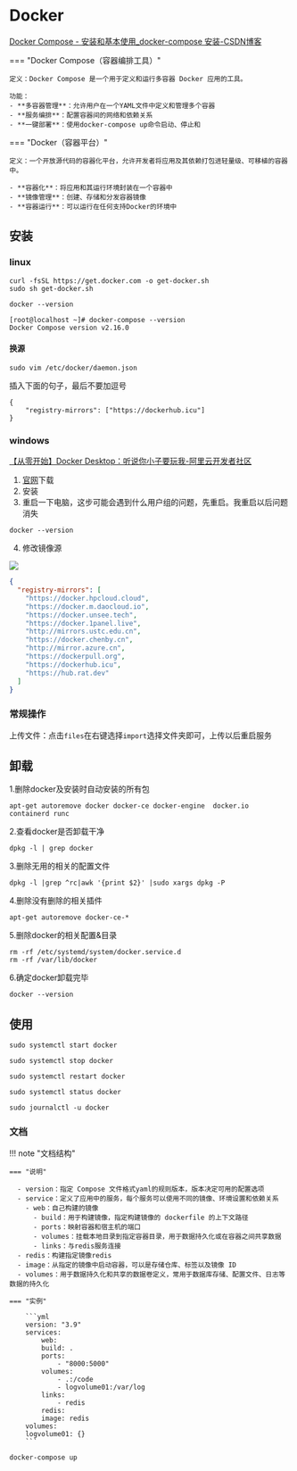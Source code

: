# Docker

[Docker Compose - 安装和基本使用\_docker-compose 安装-CSDN博客](https://blog.csdn.net/Que_art/article/details/135192479)

=== "Docker Compose（容器编排工具）"

    定义：Docker Compose 是一个用于定义和运行多容器 Docker 应用的工具。

    功能：
    - **多容器管理**：允许用户在一个YAML文件中定义和管理多个容器
    - **服务编排**：配置容器间的网络和依赖关系
    - **一键部署**：使用docker-compose up命令启动、停止和

=== "Docker（容器平台）"

    定义：一个开放源代码的容器化平台，允许开发者将应用及其依赖打包进轻量级、可移植的容器中。

    - **容器化**：将应用和其运行环境封装在一个容器中
    - **镜像管理**：创建、存储和分发容器镜像
    - **容器运行**：可以运行在任何支持Docker的环境中

## 安装
### linux

```shell title="安装docker"
curl -fsSL https://get.docker.com -o get-docker.sh
sudo sh get-docker.sh
```


```shell title="查看是否安装成功"
docker --version
```




```shell
[root@localhost ~]# docker-compose --version
Docker Compose version v2.16.0
```

#### 换源
```shell
sudo vim /etc/docker/daemon.json
```
插入下面的句子，最后不要加逗号
```
{
    "registry-mirrors": ["https://dockerhub.icu"]
}
```


### windows
[【从零开始】Docker Desktop：听说你小子要玩我-阿里云开发者社区](https://developer.aliyun.com/article/1601101)

1. [官网](https://www.docker.com/products/docker-desktop/)下载 
2. 安装
3. 重启一下电脑，这步可能会遇到什么用户组的问题，先重启。我重启以后问题消失

```shell title="查看是否安装成功"
docker --version
```
4. 修改镜像源

![](https://philfan-pic.oss-cn-beijing.aliyuncs.com/img/20241219162658.png)
```json title="镜像源设置"
{
  "registry-mirrors": [
    "https://docker.hpcloud.cloud",
    "https://docker.m.daocloud.io",
    "https://docker.unsee.tech",
    "https://docker.1panel.live",
    "http://mirrors.ustc.edu.cn",
    "https://docker.chenby.cn",
    "http://mirror.azure.cn",
    "https://dockerpull.org",
    "https://dockerhub.icu",
    "https://hub.rat.dev"
  ]
}
```
### 常规操作

上传文件：点击`files`在右键选择`import`选择文件夹即可，上传以后重启服务

## 卸载

1.删除docker及安装时自动安装的所有包

```shell title="删除docker及安装时自动安装的所有包" 
apt-get autoremove docker docker-ce docker-engine  docker.io  containerd runc
```

2.查看docker是否卸载干净

```shell title="查看docker是否卸载干净"
dpkg -l | grep docker
```

3.删除无用的相关的配置文件

```shell title="删除无用的相关的配置文件"
dpkg -l |grep ^rc|awk '{print $2}' |sudo xargs dpkg -P
```

4.删除没有删除的相关插件

```shell title="删除没有删除的相关插件"
apt-get autoremove docker-ce-*
```

5.删除docker的相关配置&目录

```shell title="删除docker的相关配置&目录"
rm -rf /etc/systemd/system/docker.service.d
rm -rf /var/lib/docker
```

6.确定docker卸载完毕

```shell title="确定docker卸载完毕"
docker --version
```


## 使用


```shell title="启动docker"
sudo systemctl start docker
```

```shell title="停止docker"
sudo systemctl stop docker
```

```shell title="重启docker"
sudo systemctl restart docker
```

```shell title="查看docker状态"
sudo systemctl status docker
```

```shell title="查看docker日志"
sudo journalctl -u docker
```







### 文档

!!! note "文档结构"

    === "说明"

      - version：指定 Compose 文件格式yaml的规则版本，版本决定可用的配置选项
      - service：定义了应用中的服务，每个服务可以使用不同的镜像、环境设置和依赖关系
        - web：自己构建的镜像
          - build：用于构建镜像，指定构建镜像的 dockerfile 的上下文路径
          - ports：映射容器和宿主机的端口
          - volumes：挂载本地目录到指定容器目录，用于数据持久化或在容器之间共享数据
          - links：与redis服务连接
      - redis：构建指定镜像redis
      - image：从指定的镜像中启动容器，可以是存储仓库、标签以及镜像 ID
      - volumes：用于数据持久化和共享的数据卷定义，常用于数据库存储、配置文件、日志等数据的持久化

    === "实例"

        ```yml
        version: "3.9"
        services:
            web:
            build: .
            ports:
                - "8000:5000"
            volumes:
                - .:/code
                - logvolume01:/var/log
            links:
                - redis
            redis:
            image: redis
        volumes:
        logvolume01: {}
        ```


```shell
docker-compose up
```